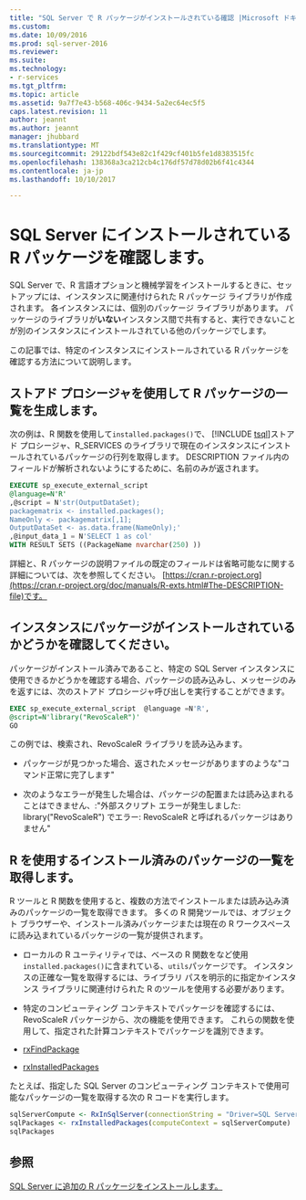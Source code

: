 ```yaml
---
title: "SQL Server で R パッケージがインストールされている確認 |Microsoft ドキュメント"
ms.custom: 
ms.date: 10/09/2016
ms.prod: sql-server-2016
ms.reviewer: 
ms.suite: 
ms.technology:
- r-services
ms.tgt_pltfrm: 
ms.topic: article
ms.assetid: 9a7f7e43-b568-406c-9434-5a2ec64ec5f5
caps.latest.revision: 11
author: jeannt
ms.author: jeannt
manager: jhubbard
ms.translationtype: MT
ms.sourcegitcommit: 29122bdf543e82c1f429cf401b5fe1d8383515fc
ms.openlocfilehash: 138368a3ca212cb4c176df57d78d02b6f41c4344
ms.contentlocale: ja-jp
ms.lasthandoff: 10/10/2017

---
```

# <a name="determine-which-r-packages-are-installed-on-sql-server"></a>SQL Server にインストールされている R パッケージを確認します。

SQL Server で、R 言語オプションと機械学習をインストールするときに、セットアップには、インスタンスに関連付けられた R パッケージ ライブラリが作成されます。 各インスタンスには、個別のパッケージ ライブラリがあります。 パッケージのライブラリが**いない**インスタンス間で共有すると、実行できないことが別のインスタンスにインストールされている他のパッケージでします。

この記事では、特定のインスタンスにインストールされている R パッケージを確認する方法について説明します。

## <a name="generate-r-package-list-using-a-stored-procedure"></a>ストアド プロシージャを使用して R パッケージの一覧を生成します。

次の例は、R 関数を使用して`installed.packages()`で、 [!INCLUDE [tsql](..\..\includes\tsql-md.md)]ストアド プロシージャ、R_SERVICES のライブラリで現在のインスタンスにインストールされているパッケージの行列を取得します。 DESCRIPTION ファイル内のフィールドが解析されないようにするために、名前のみが返されます。

```SQL
EXECUTE sp_execute_external_script
@language=N'R'  
,@script = N'str(OutputDataSet);  
packagematrix <- installed.packages();  
NameOnly <- packagematrix[,1];  
OutputDataSet <- as.data.frame(NameOnly);'  
,@input_data_1 = N'SELECT 1 as col'  
WITH RESULT SETS ((PackageName nvarchar(250) ))  
```

詳細と、R パッケージの説明ファイルの既定のフィールドは省略可能なに関する詳細については、次を参照してください。 [https://cran.r-project.org](https://cran.r-project.org/doc/manuals/R-exts.html#The-DESCRIPTION-file)です。

## <a name="verify-whether-a-package-is-installed-with-an-instance"></a>インスタンスにパッケージがインストールされているかどうかを確認してください。

パッケージがインストール済みであること、特定の SQL Server インスタンスに使用できるかどうかを確認する場合、パッケージの読み込みし、メッセージのみを返すには、次のストアド プロシージャ呼び出しを実行することができます。

```SQL
EXEC sp_execute_external_script  @language =N'R',
@script=N'library("RevoScaleR")'
GO
```

この例では、検索され、RevoScaleR ライブラリを読み込みます。

+ パッケージが見つかった場合、返されたメッセージがありますのような"コマンド正常に完了します"

+ 次のようなエラーが発生した場合は、パッケージの配置または読み込まれることはできません、:"外部スクリプト エラーが発生しました: library("RevoScaleR") でエラー: RevoScaleR と呼ばれるパッケージはありません"

## <a name="get-a-list-of-installed-packages-using-r"></a>R を使用するインストール済みのパッケージの一覧を取得します。

R ツールと R 関数を使用すると、複数の方法でインストールまたは読み込み済みのパッケージの一覧を取得できます。 多くの R 開発ツールでは、オブジェクト ブラウザーや、インストール済みパッケージまたは現在の R ワークスペースに読み込まれているパッケージの一覧が提供されます。

+ ローカルの R ユーティリティでは、ベースの R 関数をなど使用`installed.packages()`に含まれている、`utils`パッケージです。 インスタンスの正確な一覧を取得するには、ライブラリ パスを明示的に指定かインスタンス ライブラリに関連付けられた R のツールを使用する必要があります。

+ 特定のコンピューティング コンテキストでパッケージを確認するには、RevoScaleR パッケージから、次の機能を使用できます。 これらの関数を使用して、指定された計算コンテキストでパッケージを識別できます。

+ [rxFindPackage](https://msdn.microsoft.com/microsoft-r/scaler/packagehelp/rxfindpackage)

+ [rxInstalledPackages](https://msdn.microsoft.com/microsoft-r/scaler/packagehelp/rxinstalledpackages)

たとえば、指定した SQL Server のコンピューティング コンテキストで使用可能なパッケージの一覧を取得する次の R コードを実行します。

```r
sqlServerCompute <- RxInSqlServer(connectionString = "Driver=SQL Server;Server=myServer;Database=TestDB;Uid=myID;Pwd=myPwd;")
sqlPackages <- rxInstalledPackages(computeContext = sqlServerCompute)
sqlPackages
```
## <a name="see-also"></a>参照

[SQL Server に追加の R パッケージをインストールします。](install-additional-r-packages-on-sql-server.md)

